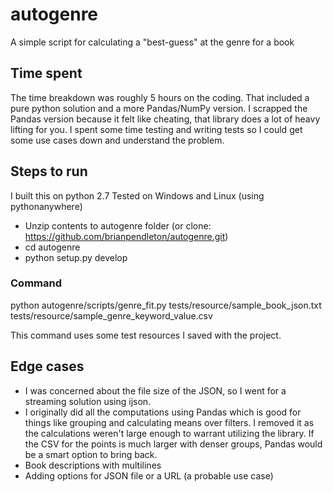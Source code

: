 # autogenre

A simple script for calculating a "best-guess" at the genre for a book

## Time spent

The time breakdown was roughly 5 hours on the coding.  That included a pure python
solution and a more Pandas/NumPy version.  I scrapped the Pandas version because it
felt like cheating, that library does a lot of heavy lifting for you.  I spent some 
time testing and writing tests so I could get some use cases down and understand the problem.

## Steps to run

I built this on python 2.7
Tested on Windows and Linux (using pythonanywhere)

- Unzip contents to autogenre folder (or clone: https://github.com/brianpendleton/autogenre.git)
- cd autogenre
- python setup.py develop

### Command
python autogenre/scripts/genre_fit.py tests/resource/sample_book_json.txt tests/resource/sample_genre_keyword_value.csv

This command uses some test resources I saved with the project.


## Edge cases
- I was concerned about the file size of the JSON, so I went for a streaming 
solution using ijson.
- I originally did all the computations using Pandas which is good for things
like grouping and calculating means over filters. I removed it as the calculations 
weren't large enough to warrant utilizing the library. If the CSV for the points
is much larger with denser groups, Pandas would be a smart option to bring back.
- Book descriptions with multilines
- Adding options for JSON file or a URL (a probable use case)
